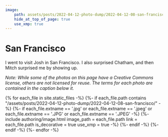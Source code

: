 ```yaml
---
image:
    path: assets/posts/2022-04-12-photo-dump/2022-04-12-08-san-francisco/015-Golden-Gate.jpeg
    hide_at_top_of_page: true
    use_xmp: true
---
```


# San Francisco

I went to visit Josh in San Francisco. I also surprised Chatham, and then Mitch surprised me by showing up.

*Note: While some of the photos on this page have a Creative Commons license, others are not licensed for reuse. The terms for each photo are contained in the caption below it.*

{% for each_file in site.static_files -%}
    {%- if each_file.path
        contains "/assets/posts/2022-04-12-photo-dump/2022-04-12-08-san-francisco/"
    -%}
        {%- if each_file.extname == '.jpg'
            or each_file.extname == '.jpeg'
            or each_file.extname == '.JPG'
            or each_file.extname == '.JPEG'
        -%}
            {%- include authoring/image.html
                image_path = each_file.path
                link = each_file.path
                is_decorative = true
                use_xmp = true
            -%}
        {%- endif -%}
    {%- endif -%}
{%- endfor -%}
